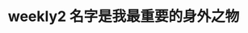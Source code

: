 ---
title: weekly2 名字是我最重要的身外之物
createTime: 2025/10/18 23:22:51
permalink: /blog/weekly2 名字是我最重要的身外之物/
---